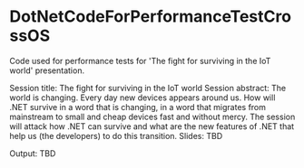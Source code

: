 # DotNetCodeForPerformanceTestCrossOS
Code used for performance tests for 'The fight for surviving in the IoT world' presentation. 

Session title: The fight for surviving in the IoT world
Session abstract: The world is changing. Every day new devices appears around us. How will .NET survive in a word that is changing, in a word that migrates from mainstream to small and cheap devices fast and without mercy. The session will attack how .NET can survive and what are the new features of .NET that help us (the developers) to do this transition.
Slides: TBD

Output: TBD
